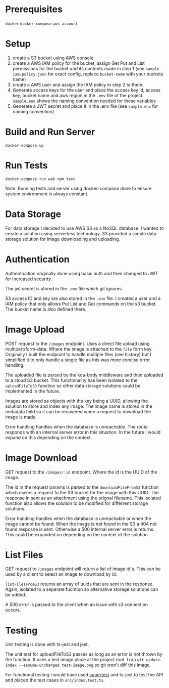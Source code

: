 # Prerequisites
`docker`
`docker-compose`
`aws account`

# Setup
1. create a S3 bucket using AWS console
2. create a AWS IAM policy for the bucket, assign Get Put and List permissions for the bucket *and* its contents made in step 1 (see `sample-iam-policy.json` for exact config, replace `bucket-name` with your buckets name)
3. create a AWS user and assign the IAM policy in step 2 to them.
4. Generate access keys for the user and place the access key id, access key, bucket name and aws region in the `.env` file of the project. `sample.env` shows the naming convention needed for these variables
5. Generate a JWT secret and place it in the .env file (see `sample.env` for naming convention)

# Build and Run Server
`docker-compose up`

# Run Tests
`docker-compose run web npm test`

Note: Running tests and server using docker-compose done to ensure system environment is always constant.

# Data Storage
For data storage I decided to use AWS S3 as a NoSQL database. I wanted to create a solution using serverless technology. S3 provided a simple data storage solution for image downloading and uploading.

# Authentication
Authentication originally done using basic auth and then changed to JWT for increased security.

The jwt secret is stored in the `.env` file which git ignores.

S3 access ID and key are also stored in the `.env` file. I created a user and a IAM policy that only allows Put List and Get commands on the s3 bucket. The bucket name is also defined there. 

# Image Upload
POST request to the `/images` endpoint. Uses a direct file upload using multipart/form-data. Where the image is attached to the `file` form key. Originally I built the endpoint to handle multiple files (see history) but I simplified it to only handle a single file as this was more concise error handling.

The uploaded file is parsed by the koa-body middleware and then uploaded to a cloud S3 bucket. This functionality has been isolated to the `uploadFileToS3` function so other data storage solutions could be implemented in the future.

Images are stored as objects with the key being a UUID, allowing the solution to store and index any image. The image name is stored in the metadata feild so it can be recovered when a request to download the image is made.

Error handling handles when the database is unreachable. The route responds with an internal server error in this situation. In the future I would expand on this depending on the context.

# Image Download
GET request to the `/images/:id` endpoint. Where the id is the UUID of the image.

The id in the request params is parsed to the `downloadFileFromS3` function which makes a request to the S3 bucket for the image with this UUID. The response in sent as an attachment using the orignal filename. This isolated function also allows the solution to be modified for differrent storage solutions.

Error handling handles when the database is unreachable or when the image cannot be found. When the image is not found in the S3 a 404 not found resposne is sent. Otherwise a 500 internal server error is returns. This could be expanded on depending on the context of the solution.

# List Files
GET request to `/images` endpoint will return a list of image id's. This can be used by a client to select an image to download by id.

`listFilesFromS3` returns an array of uuids that are sent in the response. Again, isolated to a separate fucntion so alternative storage solutions can be added.

A 500 error is passed to the client when an issue with s3 connection occurs.

# Testing
Unit testing is done with ts-jest and jest.

The unit test for uploadFileToS3 passes as long as an error is not thrown by the function. It uses a test image place at the project root. I ran `git update-index --assume-unchanged test-image.png` so git won't diff this image.

For functional testing I would have used [supertest](https://github.com/ladjs/supertest) and ts-jest to test the API and placed the test cases in `src/index.test.ts`.